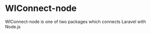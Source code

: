 WIConnect-node
==============

WIConnect-node is one of two packages which connects Laravel with Node.js
